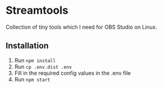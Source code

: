 # Streamtools
Collection of tiny tools which I need for OBS Studio on Linux.

## Installation
1. Run `npm install`
2. Run `cp .env.dist .env`
3. Fill in the required config values in the .env file
4. Run `npm start`